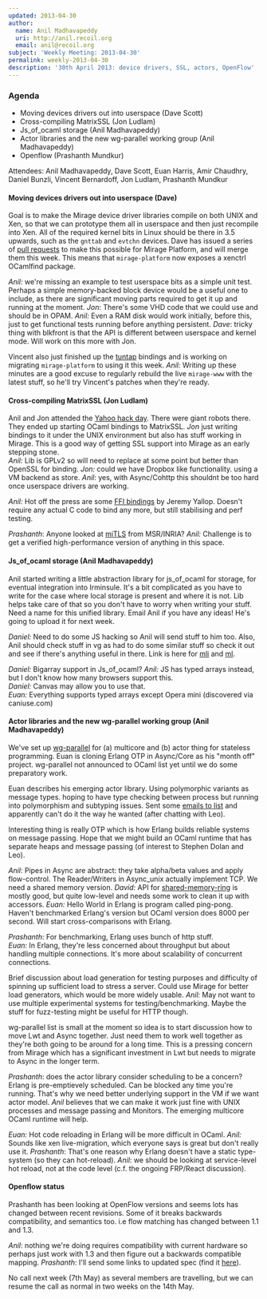 ```yaml
---
updated: 2013-04-30
author:
  name: Anil Madhavapeddy
  uri: http://anil.recoil.org
  email: anil@recoil.org
subject: 'Weekly Meeting: 2013-04-30'
permalink: weekly-2013-04-30
description: '30th April 2013: device drivers, SSL, actors, OpenFlow'
---
```


### Agenda

* Moving devices drivers out into userspace (Dave Scott)
* Cross-compiling MatrixSSL (Jon Ludlam)
* Js_of_ocaml storage (Anil Madhavapeddy)
* Actor libraries and the new wg-parallel working group (Anil Madhavapeddy)
* Openflow (Prashanth Mundkur)

Attendees: Anil Madhavapeddy, Dave Scott, Euan Harris, Amir Chaudhry, Daniel Bunzli, Vincent Bernardoff, Jon Ludlam, Prashanth Mundkur

#### Moving devices drivers out into userspace (Dave)

Goal is to make the Mirage device driver libraries compile on both UNIX and Xen, so that we can prototype them all in userspace and then just recompile into Xen.  All of the required kernel bits in Linux should be there in 3.5 upwards, such as the `gnttab` and `evtchn` devices. Dave has issued a series of [pull requests](https://github.com/mirage/mirage-platform/pull/29) to make this possible for Mirage Platform, and will merge them this week.  This means that `mirage-platform` now exposes a xenctrl OCamlfind package.

*Anil:* we're missing an example to test userspace bits as a simple unit test.  Perhaps a simple memory-backed block device would be a useful one to include, as there are significant moving parts required to get it up and running at the moment.
*Jon*: There's some VHD code that we could use and should be in OPAM.
*Anil:* Even a RAM disk would work initially, before this, just to get functional tests running before anything persistent.
*Dave*: tricky thing with blkfront is that the API is different between userspace and kernel mode.  Will work on this more with Jon.

Vincent also just finished up the [tuntap](https://github.com/vbmithr/ocaml-tuntap) bindings and is working on migrating `mirage-platform` to using it this week.
*Anil:* Writing up these minutes are a good excuse to regularly rebuild the live `mirage-www` with the latest stuff, so he'll try Vincent's patches when they're ready.

#### Cross-compiling MatrixSSL (Jon Ludlam)

Anil and Jon attended the [Yahoo hack day](http://www.flickr.com/photos/ydn/8703101338/in/set-72157633314001114). There were giant robots there.  They ended up starting OCaml bindings to MatrixSSL.
*Jon* just writing bindings to it under the UNIX environment but also has stuff working in Mirage.  This is a good way of getting SSL support into Mirage as an early stepping stone.  
*Anil:* Lib is GPLv2 so will need to replace at some point but better than OpenSSL for binding.
*Jon:* could we have Dropbox like functionality. using a VM backend as store. 
*Anil*: yes, with Async/Cohttp this shouldnt be too hard once userspace drivers are working.

*Anil:* Hot off the press are some [FFI bindings](http://github.com/yallop/ocaml-ctypes) by Jeremy Yallop.  Doesn't require any actual C code to bind any more, but still stabilising and perf testing.

*Prashanth*: Anyone looked at [miTLS](http://mitls.rocq.inria.fr/downloads/miTLS-report.pdf) from MSR/INRIA?
*Anil:* Challenge is to get a verified high-performance version of anything in this space.

#### Js_of_ocaml storage (Anil Madhavapeddy)

Anil started writing a little abstraction library for js_of_ocaml for storage, for eventual integration into Irminsule.
It's a bit complicated as you have to write for the case where local storage is present and where it is not.  Lib helps take care of that so you don't have to worry when writing your stuff. 
Need a name for this unified library.  Email Anil if you have any ideas! He's going to upload it for next week.

*Daniel:* Need to do some JS hacking so Anil will send stuff to him too.  Also, Anil should check stuff in vg as had to do some similar stuff so check it out and see if there's anything useful in there.   Link is here for [mli](https://github.com/dbuenzli/vg/blob/master/test/mui.mli#L97) and [ml](https://github.com/dbuenzli/vg/blob/master/test/mui.ml#L255).

*Daniel:* Bigarray support in Js_of_ocaml? 
*Anil:* JS has typed arrays instead, but I don't know how many browsers support this.  
*Daniel:* Canvas may allow you to use that.  
*Euan:* Everything supports typed arrays except Opera mini (discovered via caniuse.com)

#### Actor libraries and the new wg-parallel working group (Anil Madhavapeddy)

We've set up [wg-parallel](http://lists.ocaml.org/listinfo/wg-parallel) for (a) multicore and (b) actor thing for stateless programming.  Euan is cloning Erlang OTP in Async/Core as his "month off" project.  wg-parallel not announced to OCaml list yet until we do some preparatory work.

Euan describes his emerging actor library.  Using polymorphic variants as message types. hoping to have type checking between process but running into polymorphism and subtyping issues.  Sent some [emails to list](https://lists.cam.ac.uk/pipermail/cl-mirage/2013-April/msg00069.html) and apparently can't do it the way he wanted (after chatting with Leo).

Interesting thing is really OTP which is how Erlang builds reliable systems on
message passing.  Hope that we might build an OCaml runtime that has separate
heaps and message passing (of interest to Stephen Dolan and Leo).

*Anil*: Pipes in Async are abstract: they take alpha/beta values and apply flow-control.  The Reader/Writers in Async_unix actually implement TCP. We need a shared memory version.
*David:* API for [shared-memory-ring](http://github.com/djs55/shared-memory-ring) is mostly good, but quite low-level and needs some work to clean it up with accessors.
*Euan:* Hello World in Erlang is program called ping-pong.  Haven't benchmarked Erlang's version but OCaml version does 8000 per second.  Will start cross-comparisons with Erlang.

*Prashanth*: For benchmarking, Erlang uses bunch of http stuff.  
*Euan:* In Erlang, they're less concerned about throughput but about handling multiple connections. It's more about scalability of concurrent connections.  

Brief discussion about load generation for testing purposes and difficulty of spinning up sufficient load to stress a server.  Could use Mirage for better load generators, which would be more widely usable. 
*Anil:* May not want to use multiple experimental systems for testing/benchmarking.  Maybe the stuff for fuzz-testing might be useful for HTTP though.  

wg-parallel list is small at the moment so idea is to start discussion how to move Lwt and Async together.  Just need them to work well together as they're both going to be around for a long time. This is a pressing concern from Mirage which has a significant investment in Lwt but needs to migrate to Async in the longer term.

*Prashanth*: does the actor library consider scheduling to be a concern?  Erlang is pre-emptievely scheduled.  Can be blocked any time you're running.  That's why we need better underlying support in the VM if we want actor model.
*Anil* believes that we can make it work just fine with UNIX processes and message passing and Monitors.  The emerging multicore OCaml runtime will help.

*Euan:* Hot code reloading in Erlang will be more difficult in OCaml.
*Anil:* Sounds like xen live-migration, which everyone says is great but don't really use it. 
*Prashanth*: That's one reason why Erlang doesn't have a static type-system (so they can hot-reload).
*Anil*: we should be looking at service-level hot reload, not at the code level (c.f. the ongoing FRP/React discussion).

#### Openflow status

Prashanth has been looking at OpenFlow versions and seems lots has changed between recent revisions.  Some of it breaks backwards compatibility, and semantics too. i.e flow matching has changed between 1.1 and 1.3.

*Anil*: nothing we're doing requires compatibility with current hardware so perhaps just work with 1.3 and then figure out a backwards compatible mapping.
*Prashanth*: I'll send some links to updated spec (find it [here](https://lists.cam.ac.uk/pipermail/cl-mirage/2013-May/msg00000.html)).

No call next week (7th May) as several members are travelling, but we can resume the call as normal in two weeks on the 14th May.





